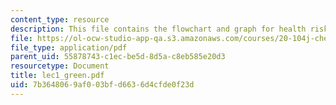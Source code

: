 ```yaml
---
content_type: resource
description: This file contains the flowchart and graph for health risk assessement.
file: https://ol-ocw-studio-app-qa.s3.amazonaws.com/courses/20-104j-chemicals-in-the-environment-toxicology-and-public-health-be-104j-spring-2005/7b3648069af003bfd6636d4cfde0f23d_lec1_green.pdf
file_type: application/pdf
parent_uid: 55878743-c1ec-be5d-8d5a-c8eb585e20d3
resourcetype: Document
title: lec1_green.pdf
uid: 7b364806-9af0-03bf-d663-6d4cfde0f23d
---
```

